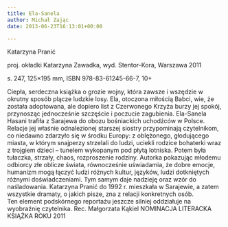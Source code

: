 ```yaml
---
title: Ela-Sanela
author: Michał Zając
date: 2013-06-23T16:13:01+00:00

---
```

Katarzyna Pranić

proj. okładki Katarzyna Zawadka, wyd. Stentor-Kora, Warszawa 2011

s. 247, 125&#215;195 mm, ISBN 978-83-61245-66-7, 10+


  Ciepła, serdeczna książka o grozie wojny, która zawsze i wszędzie w okrutny sposób plącze ludzkie losy. Ela, otoczona miłością Babci, wie, że została adoptowana, ale dopiero list z Czerwonego Krzyża burzy jej spokój, przynosząc jednocześnie szczęście i poczucie zagubienia. Ela-Sanela Hasani trafiła z Sarajewa do obozu bośniackich uchodźców w Polsce. Relacje jej właśnie odnalezionej starszej siostry przypominają czytelnikom, co niedawno zdarzyło się w środku Europy: z oblężonego, głodującego miasta, w którym snajperzy strzelali do ludzi, uciekli rodzice bohaterki wraz z trojgiem dzieci – tunelem wykopanym pod płytą lotniska. Potem była tułaczka, strzały, chaos, rozproszenie rodziny. Autorka pokazując młodemu odbiorcy złe oblicze świata, równocześnie uświadamia, że dobre emocje, humanizm mogą łączyć ludzi różnych kultur, języków, ludzi dotkniętych różnymi doświadczeniami. Tym samym daje nadzieję oraz wzór do naśladowania. Katarzyna Pranić do 1992 r. mieszkała w Sarajewie, a zatem wszystkie dramaty, o jakich pisze, zna z relacji konkretnych osób. Ten element podskórnego reportażu jeszcze silniej oddziałuje na wyobraźnię czytelnika. Rec. Małgorzata Kąkiel
NOMINACJA LITERACKA KSIĄŻKA ROKU 2011
